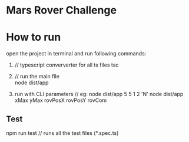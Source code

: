 # Mars Rover Challenge

# How to run
open the project in terminal and run following commands:

1) // typescript conververter for all ts files
tsc   

2) // run the main file       
node dist/app      

3) run with CLI parameters
//   eg: node dist/app 5 5 1 2 'N'
node dist/app xMax yMax rovPosX rovPosY rovCom  

## Test
npm run test       // runs all the test files (*.spec.ts)

